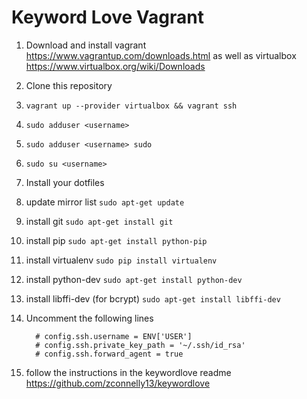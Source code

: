 Keyword Love Vagrant
====================

1. Download and install vagrant https://www.vagrantup.com/downloads.html as well as virtualbox https://www.virtualbox.org/wiki/Downloads

2. Clone this repository

3. `vagrant up --provider virtualbox && vagrant ssh`

4. `sudo adduser <username>`

5. `sudo adduser <username> sudo`

6. `sudo su <username>`

7. Install your dotfiles

8. update mirror list `sudo apt-get update`

9. install git `sudo apt-get install git`

10. install pip `sudo apt-get install python-pip`

11. install virtualenv `sudo pip install virtualenv`

12. install python-dev `sudo apt-get install python-dev`

13. install libffi-dev (for bcrypt) `sudo apt-get install libffi-dev`

14. Uncomment the following lines
    ```
      # config.ssh.username = ENV['USER'] 
      # config.ssh.private_key_path = '~/.ssh/id_rsa'
      # config.ssh.forward_agent = true
    ```

15. follow the instructions in the keywordlove readme https://github.com/zconnelly13/keywordlove
